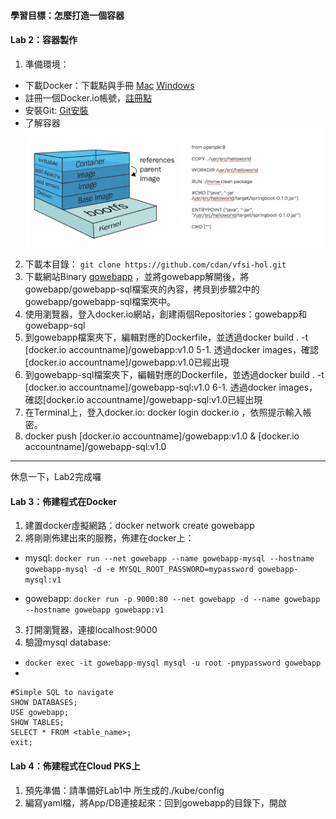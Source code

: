 #### 
#### 學習目標：怎麼打造一個容器
#### Lab 2：容器製作
1. 準備環境：
* 下載Docker：下載點與手冊 [Mac](https://docs.docker.com/v17.12/docker-for-mac/install/#install-and-run-docker-for-mac) [Windows](https://docs.docker.com/docker-for-windows/install/)
* 註冊一個Docker.io帳號，[註冊點](https://hub.docker.com/)
* 安裝Git: [Git安裝](https://gitbook.tw/chapters/environment/install-git-in-mac.html)
* 了解容器![Image架構](https://github.com/cdan/vfsi-hol/blob/master/pictures/container-image.png)

2. 下載本目錄： ```git clone https://github.com/cdan/vfsi-hol.git```
3. 下載網站Binary [gowebapp](https://s3.eu-central-1.amazonaws.com/heptio-edu-static/foundations/gowebapp.tar.gz) ，並將gowebapp解開後，將gowebapp/gowebapp-sql檔案夾的內容，拷貝到步驟2中的gowebapp/gowebapp-sql檔案夾中。
4. 使用瀏覽器，登入docker.io網站，創建兩個Repositories：gowebapp和gowebapp-sql
5. 到gowebapp檔案夾下，編輯對應的Dockerfile，並透過docker build . -t [docker.io accountname]/gowebapp:v1.0 
5-1. 透過docker images，確認[docker.io accountname]/gowebapp:v1.0已經出現
6. 到gowebapp-sql檔案夾下，編輯對應的Dockerfile，並透過docker build . -t [docker.io accountname]/gowebapp-sql:v1.0
6-1. 透過docker images，確認[docker.io accountname]/gowebapp-sql:v1.0已經出現
7. 在Terminal上，登入docker.io: docker login docker.io ，依照提示輸入帳密。
8. docker push [docker.io accountname]/gowebapp:v1.0 & [docker.io accountname]/gowebapp-sql:v1.0
---
休息一下，Lab2完成囉
#### Lab 3：佈建程式在Docker
1. 建置docker虛擬網路：docker network create gowebapp
2. 將剛剛佈建出來的服務，佈建在docker上：
* mysql: 
```docker run --net gowebapp --name gowebapp-mysql --hostname gowebapp-mysql -d -e MYSQL_ROOT_PASSWORD=mypassword gowebapp-mysql:v1```

* gowebapp:
```docker run -p 9000:80 --net gowebapp -d --name gowebapp --hostname gowebapp gowebapp:v1```
3. 打開瀏覽器，連接localhost:9000
4. 驗證mysql database: 
* ```docker exec -it gowebapp-mysql mysql -u root -pmypassword gowebapp```
* 
```
#Simple SQL to navigate
SHOW DATABASES;
USE gowebapp;
SHOW TABLES;
SELECT * FROM <table_name>;
exit;
```
#### Lab 4：佈建程式在Cloud PKS上
1. 預先準備：請準備好Lab1中 所生成的./kube/config
2. 編寫yaml檔，將App/DB連接起來：回到gowebapp的目錄下，開啟